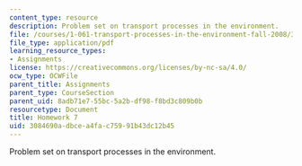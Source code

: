 ```yaml
---
content_type: resource
description: Problem set on transport processes in the environment.
file: /courses/1-061-transport-processes-in-the-environment-fall-2008/3084690adbcea4fac75991b43dc12b45_f02homework7.pdf
file_type: application/pdf
learning_resource_types:
- Assignments
license: https://creativecommons.org/licenses/by-nc-sa/4.0/
ocw_type: OCWFile
parent_title: Assignments
parent_type: CourseSection
parent_uid: 8adb71e7-55bc-5a2b-df98-f8bd3c809b0b
resourcetype: Document
title: Homework 7
uid: 3084690a-dbce-a4fa-c759-91b43dc12b45
---
```

Problem set on transport processes in the environment.